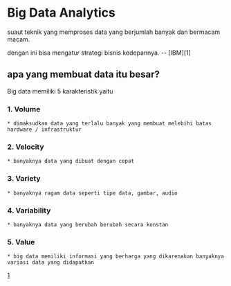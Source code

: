 # Big Data Analytics

suaut teknik yang memproses data yang berjumlah banyak dan bermacam macam.

dengan ini bisa mengatur strategi bisnis kedepannya. -- [IBM][1]

## apa yang membuat data itu besar?
Big data memiliki 5 karakteristik yaitu

### 1. Volume
    * dimaksudkan data yang terlalu banyak yang membuat melebihi batas hardware / infrastruktur
### 2. Velocity
    * banyaknya data yang dibuat dengan cepat
### 3. Variety
    * banyaknya ragam data seperti tipe data, gambar, audio
### 4. Variability
    * banyaknya data yang berubah berubah secara konstan
### 5. Value
    * big data memiliki informasi yang berharga yang dikarenakan banyaknya variasi data yang didapatkan


[1](https://www.ibm.com/analytics/big-data-analytics)
